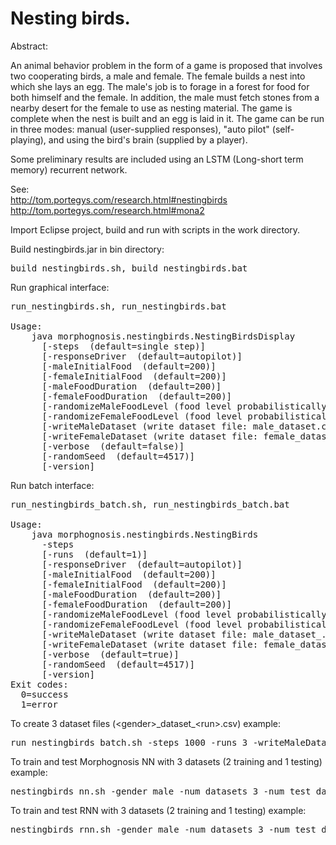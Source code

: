 # Nesting birds.

Abstract:

An animal behavior problem in the form of a game is proposed that involves two cooperating birds, a male and female. 
The female builds a nest
into which she lays an egg. The male's job is to forage in a forest for food for both himself and the
female. In addition, the male must fetch stones from a nearby desert for the female to use as nesting material. 
The game is complete when the nest is built and an egg is laid in it. The game can be run in three modes: manual
(user-supplied responses), "auto pilot" (self-playing), and using the bird's brain (supplied by a player).

Some preliminary results are included using an LSTM (Long-short term memory) recurrent network.

See: 
<br>http://tom.portegys.com/research.html#nestingbirds
<br>http://tom.portegys.com/research.html#mona2

Import Eclipse project, build and run with scripts in the work directory.

Build nestingbirds.jar in bin directory:
<pre>build_nestingbirds.sh, build_nestingbirds.bat</pre>

Run graphical interface:
<pre>
run_nestingbirds.sh, run_nestingbirds.bat

Usage:
    java morphognosis.nestingbirds.NestingBirdsDisplay
      [-steps <steps> (default=single step)]
      [-responseDriver <autopilot | bird> (default=autopilot)]
      [-maleInitialFood <amount> (default=200)]
      [-femaleInitialFood <amount> (default=200)]
      [-maleFoodDuration <amount> (default=200)]
      [-femaleFoodDuration <amount> (default=200)]
      [-randomizeMaleFoodLevel (food level probabilistically increases 0-200 upon eating food)]
      [-randomizeFemaleFoodLevel (food level probabilistically increases 0-200 upon eating food)]
      [-writeMaleDataset (write dataset file: male_dataset.csv)]
      [-writeFemaleDataset (write dataset file: female_dataset.csv)]
      [-verbose <true | false> (default=false)]
      [-randomSeed <seed> (default=4517)]
      [-version]
</pre>
Run batch interface:
<pre>
run_nestingbirds_batch.sh, run_nestingbirds_batch.bat

Usage:
    java morphognosis.nestingbirds.NestingBirds
      -steps <steps>
      [-runs <runs> (default=1)]
      [-responseDriver <autopilot | bird> (default=autopilot)]
      [-maleInitialFood <amount> (default=200)]
      [-femaleInitialFood <amount> (default=200)]
      [-maleFoodDuration <amount> (default=200)]
      [-femaleFoodDuration <amount> (default=200)]
      [-randomizeMaleFoodLevel (food level probabilistically increases 0-200 upon eating food)]
      [-randomizeFemaleFoodLevel (food level probabilistically increases 0-200 upon eating food)]
      [-writeMaleDataset (write dataset file: male_dataset_<run>.csv)]
      [-writeFemaleDataset (write dataset file: female_dataset_<run>.csv)]
      [-verbose <true | false> (default=true)]
      [-randomSeed <seed> (default=4517)]
      [-version]
Exit codes:
  0=success
  1=error
</pre>

To create 3 dataset files (\<gender\>\_dataset\_\<run\>.csv) example:
<pre>run_nestingbirds_batch.sh -steps 1000 -runs 3 -writeMaleDataset -writeFemaleDataset</pre>

To train and test Morphognosis NN with 3 datasets (2 training and 1 testing) example:
<pre>nestingbirds_nn.sh -gender male -num_datasets 3 -num_test_datasets 1</pre>

To train and test RNN with 3 datasets (2 training and 1 testing) example:
<pre>nestingbirds_rnn.sh -gender male -num_datasets 3 -num_test_datasets 1</pre>
